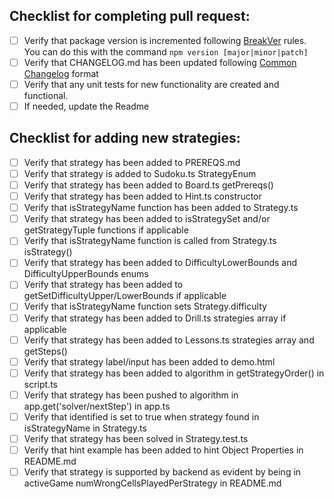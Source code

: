 ## Checklist for completing pull request:
- [ ] Verify that package version is incremented following [BreakVer](https://www.taoensso.com/break-versioning) rules. You can do this with the command ```npm version [major|minor|patch]```
- [ ] Verify that CHANGELOG.md has been updated following [Common Changelog](https://common-changelog.org/) format
- [ ] Verify that any unit tests for new functionality are created and functional.
- [ ] If needed, update the Readme

## Checklist for adding new strategies:
- [ ] Verify that strategy has been added to PREREQS.md
- [ ] Verify that strategy is added to Sudoku.ts StrategyEnum
- [ ] Verify that strategy has been added to Board.ts getPrereqs()
- [ ] Verify that strategy has been added to Hint.ts constructor
- [ ] Verify that isStrategyName function has been added to Strategy.ts
- [ ] Verify that strategy has been added to isStrategySet and/or getStrategyTuple functions if applicable
- [ ] Verify that isStrategyName function is called from Strategy.ts isStrategy()
- [ ] Verify that strategy has been added to DifficultyLowerBounds and DifficultyUpperBounds enums
- [ ] Verify that strategy has been added to getSetDifficultyUpper/LowerBounds if applicable
- [ ] Verify that isStrategyName function sets Strategy.difficulty
- [ ] Verify that strategy has been added to Drill.ts strategies array if applicable
- [ ] Verify that strategy has been added to Lessons.ts strategies array and getSteps()
- [ ] Verify that strategy label/input has been added to demo.html
- [ ] Verify that strategy has been added to algorithm in getStrategyOrder() in script.ts
- [ ] Verify that strategy has been pushed to algorithm in app.get('solver/nextStep') in app.ts
- [ ] Verify that identified is set to true when strategy found in isStrategyName in Strategy.ts
- [ ] Verify that strategy has been solved in Strategy.test.ts
- [ ] Verify that hint example has been added to hint Object Properties in README.md
- [ ] Verify that strategy is supported by backend as evident by being in activeGame numWrongCellsPlayedPerStrategy in README.md